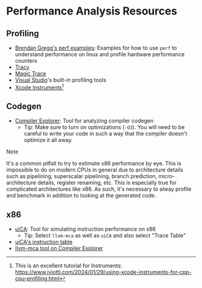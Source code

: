 # Performance Analysis Resources

## Profiling

- [Brendan Gregg's perf examples](https://www.brendangregg.com/perf.html): Examples for how to use `perf` to understand
  performance on linux and profile hardware performance counters
- [Tracy](https://github.com/wolfpld/tracy)
- [Magic Trace](https://github.com/janestreet/magic-trace)
- [Visual Studio][vs-prof]'s built-in profiling tools
- [Xcode Instruments](https://developer.apple.com/tutorials/instruments)[^1]

[vs-prof]:
  https://learn.microsoft.com/en-us/visualstudio/profiling/profiling-feature-tour?view=vs-2022&pivots=programming-language-dotnet

[^1]:
    This is an excellent tutorial for Instruments:
    https://www.jviotti.com/2024/01/29/using-xcode-instruments-for-cpp-cpu-profiling.html

## Codegen

- [Compiler Explorer](https://godbolt.org/): Tool for analyzing compiler codegen
  - Tip: Make sure to turn on optimizations (`-O3`). You will need to be careful to write your code in such a way that
    the compiler doesn't optimize it all away.

> [!NOTE]
>
> It's a common pitfall to try to estimate x86 performance by eye. This is impossible to do on modern CPUs in general
> due to architecture details such as pipelining, superscalar pipelining, branch prediction, micro-architecture details,
> register renaming, etc. This is especially true for complicated architectures like x86. As such, it's necessary to
> alway profile and benchmark in addition to looking at the generated code.

## x86

- [uiCA](https://uica.uops.info/): Tool for simulating instruction performance on x86
  - Tip: Select `llvm-mca` as well as `uiCA` and also select "Trace Table"
- [uiCA's instruction table](https://uops.info/table.html)
- [llvm-mca tool on Compiler Explorer](https://godbolt.org/z/q5n5KdEe9)
